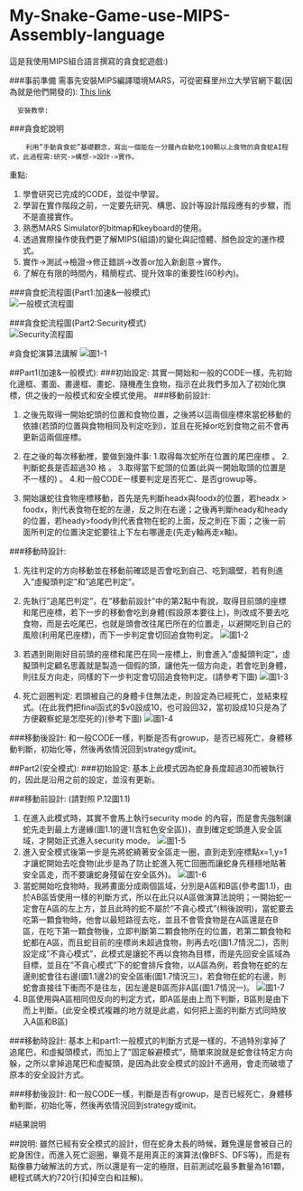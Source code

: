 # My-Snake-Game-use-MIPS-Assembly-language
這是我使用MIPS組合語言撰寫的貪食蛇遊戲:)

###事前準備
      需事先安裝MIPS編譯環境MARS，可從密蘇里州立大學官網下載(因為就是他們開發的):
      [This link](http://courses.missouristate.edu/kenvollmar/mars/)
      
      安裝教學:
      

###貪食蛇說明

		利用”手動貪食蛇”基礎觀念，寫出一個能在一分鐘內自動吃100顆以上食物的貪食蛇AI程式，此過程需:研究->構想->設計->實作。

重點:  
1.	學會研究已完成的CODE，並從中學習。  
2.	學習在實作階段之前，一定要先研究、構思、設計等設計階段應有的步驟，而不是直接實作。  
3.	熟悉MARS Simulator的bitmap和keyboard的使用。  
4.	透過實際操作使我們更了解MIPS(組語)的變化與記憶體、顏色設定的運作模式。  
5.	實作->測試->檢證->修正錯誤->改善or加入新創意->實作。  
6.	了解在有限的時間內，精簡程式、提升效率的重要性(60秒內)。  


###貪食蛇流程圖(Part1:加速&一般模式)  
![一般模式流程圖](/snake_report.jpg)


###貪食蛇流程圖(Part2:Security模式)  
![Security流程圖](/snake_report_security.jpg)

#貪食蛇演算法講解
![圖1-1](/1-1.jpg)

##Part1(加速&一般模式):
###初始設定:
    其實一開始和一般的CODE一樣，先初始化邊框、畫面、畫邊框、畫蛇、隨機產生食物，指示在此我們多加入了初始化旗標，供之後的一般模式和安全模式使用。
###移動前設計:
1.	之後先取得一開始蛇頭的位置和食物位置，之後將以這兩個座標來當蛇移動的依據(若頭的位置與食物相同及判定吃到)，並且在死掉or吃到食物之前不會再更新這兩個座標。

2.	在之後的每次移動裡，要做到幾件事: 
1.取得每次蛇所在位置的尾巴座標 。
2.判斷蛇長是否超過30 格 。
3.取得當下蛇頭的位置(此與一開始取頭的位置是不一樣的) 。 
4.和一般CODE一樣要判定是否死亡、是否growup等。

3.	開始讓蛇往食物座標移動，首先是先判斷headx與foodx的位置，若headx > foodx，則代表食物在蛇的左邊，反之則在右邊；之後再判斷heady和heady的位置，若heady>foody則代表食物在蛇的上面，反之則在下面；之後一前面所判定的位置決定蛇要往上下左右哪邊走(先走y軸再走x軸)。

###移動時設計:
1.	先往判定的方向移動並在移動前確認是否會吃到自己、吃到牆壁，若有則進入”虛擬頭判定”和”追尾巴判定”。

2.	先執行”追尾巴判定”，在”移動前設計”中的第2點中有說，取得目前頭的座標和尾巴座標，若下一步的移動會吃到身體(假設原本要往上)，則改成不要去吃食物，而是去吃尾巴，也就是頭會改往尾巴所在的位置走，以避開吃到自己的風險(利用尾巴座標)，而下一步判定會切回追食物判定。
![圖1-2](/1-2.jpg)
3.	若遇到剛剛好目前頭的座標和尾巴在同一座標上，則會進入”虛擬頭判定”，虛擬頭判定顧名思義就是製造一個假的頭，讓他先一個方向走，若會吃到身體，則往反方向走，同樣的下一步判定會切回追食物判定。(請參考下圖)
![圖1-3](/1-3.jpg)
4.	死亡迴圈判定: 若頭被自己的身體卡住無法走，則設定為已經死亡，並結束程式。(在此我們把final函式的$v0設成10，也可設回32，當初設成10只是為了方便觀察蛇是怎麼死的)(參考下圖)
![圖1-4](/1-4.jpg)

###移動後設計:
    和一般CODE一樣，判斷是否有growup，是否已經死亡，身體移動判斷，初始化等，然後再依情況回到strategy或init。
    
##Part2(安全模式):
###初始設定:
	基本上此模式因為蛇身長度超過30而被執行的，因此是沿用之前的設定，並沒有更新。

###移動前設計: (請對照 P.12圖1.1)
1.	在進入此模式時，其實不會馬上執行security mode 的內容，而是會先強制讓蛇先走到最上方邊緣(圖1.1的邊1(含紅色安全區))，直到確定蛇頭進入安全區域，才開始正式進入security mode。
![圖1-5](/1-5.jpg)
2.	進入安全模式後第一步是先將蛇繞著安全區走一圈，直到走到座標點x=1,y=1才讓蛇開始去吃食物(此步是為了防止蛇進入死亡回圈而讓蛇身先穩穩地貼著安全區走，而不要讓蛇身殘留在安全區外)。
![圖1-6](/1-6.jpg)
3.	當蛇開始吃食物時，我將畫面分成兩個區域，分別是A區和B區(參考圖1.1)，由於AB區皆使用一樣的判斷方式，所以在此只以A區做演算法說明；一開始蛇一定會在A區的左上方，並且此時的蛇不屬於”不貪心模式”(稍後說明)，當蛇要去吃第一顆食物時，他會以最短路徑去吃，並且不會管食物是在A區還是在B區，在吃下第一顆食物後，立即判斷第二顆食物所在的位置，若第二顆食物和蛇都在A區，而且蛇目前的座標尚未超過食物，則再去吃(圖1.7情況二)，否則設定成”不貪心模式”，此模式是讓蛇不再以食物為目標，而是先回安全區域為目標，並且在”不貪心模式”下的蛇會排斥食物，以A區為例，若食物在蛇的左邊則蛇會往右邊(圖1.1邊2)的安全區衝(圖1.7情況三)，若食物在蛇的右邊，則蛇會直接往下衝而不是往左，因左邊是B區而非A區(圖1.7情況一)。
![圖1-7](/1-7.jpg)
4.	B區使用與A區相同但反向的判定方式，即A區是由上而下判斷，B區則是由下而上判斷。(此安全模式複雜的地方就是此處，如何把上面的判斷方式同時放入A區和B區)

###移動時設計:
		基本上和part1:一般模式的判斷方式是一樣的，不過特別拿掉了追尾巴，和虛擬頭模式，而加上了”固定躲避模式”，簡單來說就是蛇會往特定方向躲，之所以拿掉追尾巴和虛擬頭，是因為此安全模式的設計不適用，會走而破壞了原本的安全設計方式。

###移動後設計:
    和一般CODE一樣，判斷是否有growup，是否已經死亡，身體移動判斷，初始化等，然後再依情況回到strategy或init。

#結果說明

##說明:
雖然已經有安全模式的設計，但在蛇身太長的時候，難免還是會被自己的蛇身困住，而進入死亡迴圈，畢竟不是用真正的演算法(像BFS、DFS等)，而是有點像暴力破解法的方式，所以還是有一定的極限，目前測試吃最多數量為161顆，總程式碼大約720行(扣掉空白和註解)。



